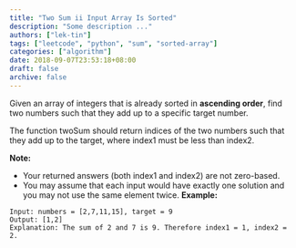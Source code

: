 ```yaml
---
title: "Two Sum ii Input Array Is Sorted"
description: "Some description ..."
authors: ["lek-tin"]
tags: ["leetcode", "python", "sum", "sorted-array"]
categories: ["algorithm"]
date: 2018-09-07T23:53:18+08:00
draft: false
archive: false
---
```

Given an array of integers that is already sorted in **ascending order**, find two numbers such that they add up to a specific target number.

The function twoSum should return indices of the two numbers such that they add up to the target, where index1 must be less than index2.

**Note:**
- Your returned answers (both index1 and index2) are not zero-based.
- You may assume that each input would have exactly one solution and you may not use the same element twice.
**Example:**
```
Input: numbers = [2,7,11,15], target = 9
Output: [1,2]
Explanation: The sum of 2 and 7 is 9. Therefore index1 = 1, index2 = 2.
```
